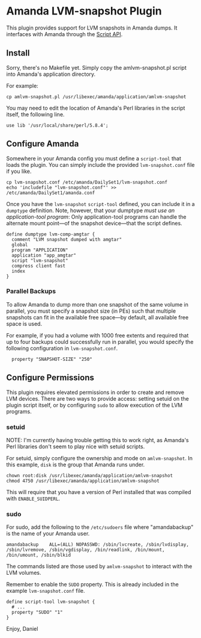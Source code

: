 Amanda LVM-snapshot Plugin
==========================

This plugin provides support for LVM snapshots in Amanda dumps.  It interfaces
with Amanda through the [Script API][1].

Install
-------

Sorry, there's no Makefile yet. Simply copy the amlvm-snapshot.pl script into
Amanda's application directory.

For example:

    cp amlvm-snapshot.pl /usr/libexec/amanda/application/amlvm-snapshot

You may need to edit the location of Amanda's Perl libraries in the script
itself, the following line.

    use lib '/usr/local/share/perl/5.8.4';

Configure Amanda
----------------

Somewhere in your Amanda config you must define a `script-tool` that loads the
plugin. You can simply include the provided `lvm-snapshot.conf` file if you like.

    cp lvm-snapshot.conf /etc/amanda/DailySet1/lvm-snapshot.conf
    echo 'includefile "lvm-snapshot.conf"' >> /etc/amanda/DailySet1/amanda.conf

Once you have the `lvm-snapshot` `script-tool` defined, you can include it in
a `dumptype` definition. Note, however, that your dumptype _must use an
application-tool program_: Only application-tool programs can handle the
alternate mount point—of the snapshot device—that the script defines.

    define dumptype lvm-comp-amgtar {
      comment "LVM snapshot dumped with amgtar"
      global
      program "APPLICATION"
      application "app_amgtar"
      script "lvm-snapshot"
      compress client fast
      index
    }

### Parallel Backups

To allow Amanda to dump more than one snapshot of the same volume in parallel,
you must specify a snapshot size (in PEs) such that multiple snapshots can fit
in the available free space—by default, all available free space is used.

For example, if you had a volume with 1000 free extents and required that up
to four backups could successfully run in parallel, you would specify the
following configuration in `lvm-snapshot.conf`.

      property "SNAPSHOT-SIZE" "250"

Configure Permissions
---------------------

This plugin requires elevated permissions in order to create and remove LVM
devices. There are two ways to provide access: setting setuid on the plugin
script itself, or by configuring `sudo` to allow execution of the LVM
programs.

### setuid

NOTE: I'm currently having trouble getting this to work right, as Amanda's
Perl libraries don't seem to play nice with setuid scripts.

For setuid, simply configure the ownership and mode on `amlvm-snapshot`. In
this example, `disk` is the group that Amanda runs under.

    chown root:disk /usr/libexec/amanda/application/amlvm-snapshot
    chmod 4750 /usr/libexec/amanda/application/amlvm-snapshot

This will require that you have a version of Perl installed that was compiled
with `ENABLE_SUIDPERL`.

### sudo

For sudo, add the following to the `/etc/sudoers` file where "amandabackup" is
the name of your Amanda user.

    amandabackup    ALL=(ALL) NOPASSWD: /sbin/lvcreate, /sbin/lvdisplay, /sbin/lvremove, /sbin/vgdisplay, /bin/readlink, /bin/mount, /bin/umount, /sbin/blkid

The commands listed are those used by `amlvm-snapshot` to interact with the
LVM volumes.

Remember to enable the `SUDO` property. This is already included in the
example `lvm-snapshot.conf` file.

    define script-tool lvm-snapshot {
      # ...
      property "SUDO" "1"
    }

Enjoy,
Daniel

[1]: http://wiki.zmanda.com/index.php/Script_API
